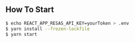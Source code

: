 ## How To Start

```sh
$ echo REACT_APP_RESAS_API_KEY=yourToken > .env
$ yarn install --frozen-lockfile
$ yarn start
```
